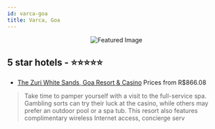 ```yaml
---
id: varca-goa
title: Varca, Goa
---
```


<center><img src="https://i.travelapi.com/hotels/1000000/930000/922400/922321/1c99f622_z.jpg" alt="Featured Image" /></center>


##  5 star hotels - ⭐️⭐️⭐️⭐️⭐️

-    [The Zuri White Sands, Goa Resort & Casino](https://us.hurb.com/hotels/varca/the-zuri-white-sands-goa-resort-casino-JNP-JP307669?cmp=18055) Prices from R$866.08
   > Take time to pamper yourself with a visit to the full-service spa. Gambling sorts can try their luck at the casino, while others may prefer an outdoor pool or a spa tub. This resort also features complimentary wireless Internet access, concierge serv
